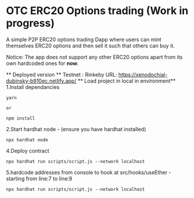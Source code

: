 # OTC ERC20 Options trading (Work in progress)

A simple P2P ERC20 options trading Dapp where users can mint themselves ERC20 options and then sell it such that others can buy it.

Notice: The app does not support any other ERC20 options apart from its own hardcoded ones for **now**.

** Deployed version ** 
Testnet : Rinkeby
URL: https://xenodochial-dubinsky-b910ec.netlify.app/
** Load project in local in environment**
1.Install dependancies
```
yarn 

or

npm install
```

2.Start hardhat node - (ensure you have hardhat installed)

```
npx hardhat node

```

4.Deploy contract

```
npx hardhat run scripts/script.js --network localhost

```


5.hardcode addresses from console to hook at src/hooks/useEther - starting from line:7 to line:9

```
npx hardhat run scripts/script.js --network localhost

```
